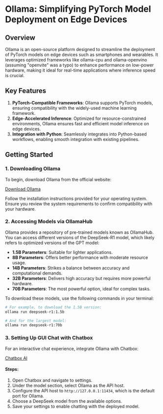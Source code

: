 # Ollama: Simplifying PyTorch Model Deployment on Edge Devices

## Overview

Ollama is an open-source platform designed to streamline the deployment of PyTorch models on edge devices such as smartphones and wearables. It leverages optimized frameworks like ollama-cpu and ollama-openvino (assuming "openvite" was a typo) to enhance performance on low-power hardware, making it ideal for real-time applications where inference speed is crucial.

## Key Features

1. **PyTorch-Compatible Frameworks**: Ollama supports PyTorch models, ensuring compatibility with the widely-used machine learning framework.
2. **Edge-Accelerated Inference**: Optimized for resource-constrained environments, Ollama ensures fast and efficient model inference on edge devices.
3. **Integration with Python**: Seamlessly integrates into Python-based workflows, enabling smooth integration with existing pipelines.

## Getting Started

### 1. Downloading Ollama

To begin, download Ollama from the official website:

[Download Ollama](https://ollama.com/download)

Follow the installation instructions provided for your operating system. Ensure you review the system requirements to confirm compatibility with your hardware.

### 2. Accessing Models via OllamaHub

Ollama provides a repository of pre-trained models known as OllamaHub. You can access different versions of the DeepSeek-R1 model, which likely refers to optimized versions of the GPT model:

- **1.5B Parameters**: Suitable for lighter applications.
- **8B Parameters**: Offers better performance with moderate resource usage.
- **14B Parameters**: Strikes a balance between accuracy and computational demands.
- **32B Parameters**: Delivers high accuracy but requires more powerful hardware.
- **70B Parameters**: The most powerful option, ideal for complex tasks.

To download these models, use the following commands in your terminal:

```bash
# For example, to download the 1.5B version:
ollama run deepseek-r1:1.5b

# And for the largest model:
ollama run deepseek-r1:70b
```

### 3. Setting Up GUI Chat with Chatbox

For an interactive chat experience, integrate Ollama with Chatbox:

[Chatbox AI](https://chatboxai.app/en)

#### Steps:

1. Open Chatbox and navigate to settings.
2. Under the model section, select Ollama as the API host.
3. Configure the API host to `http://127.0.0.1:11434`, which is the default port for Ollama.
4. Choose a DeepSeek model from the available options.
5. Save your settings to enable chatting with the deployed model.